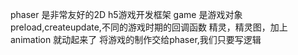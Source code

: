 phaser 是非常友好的2D h5游戏开发框架
game 是游戏对象
preload,createupdate,不同的游戏时期的回调函数
精灵，精灵图，加上animation 就动起来了
将游戏的制作交给phaser,我们只要写逻辑
